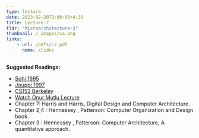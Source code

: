 ```yaml
---
type: lecture
date: 2023-02-20T8:00:00+4:30
title: Lecture-7 
tldr: "Microarchitecture-3"
thumbnail: /_images/ca.png
links: 
    - url: /pdfs/L7.pdf
      name: slides 
---
```

**Suggested Readings:**

- [Sohi 1995](https://dipsankarb.github.io/wi23-csl7070/pdfs/sohi.pdf)
- [Jouppi 1997](https://dipsankarb.github.io/wi23-csl7070/pdfs/jouppi.pdf)
- [CS152 Berkeley](https://inst.eecs.berkeley.edu//~cs152/sp21/lectures/L02-SimpleImps.pdf)
- [Watch Onur Mutlu Lecture](https://www.youtube.com/watch?v=h_c7h5mLagU)
- Chapter 7: Harris and Harris, Digital Design and Computer Architecture.
- Chapter 2,4 : Hennessey , Patterson: Computer Organization and Design book.
- Chapter 3 : Hennessey , Patterson: Computer Architecture, A quantitative approach.
